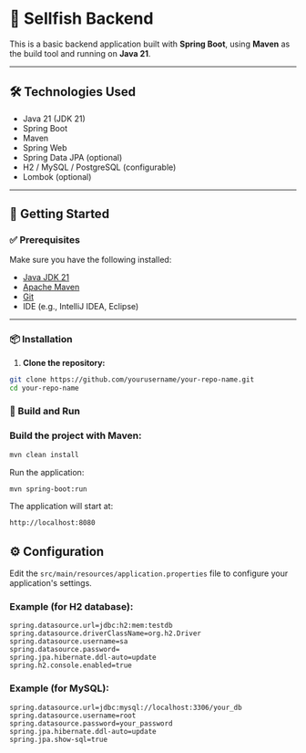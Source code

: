 # 🌱 Sellfish Backend

This is a basic backend application built with **Spring Boot**, using **Maven** as the build tool and running on **Java 21**.

---

## 🛠️ Technologies Used

- Java 21 (JDK 21)
- Spring Boot
- Maven
- Spring Web
- Spring Data JPA (optional)
- H2 / MySQL / PostgreSQL (configurable)
- Lombok (optional)

---

## 🚀 Getting Started

### ✅ Prerequisites

Make sure you have the following installed:

- [Java JDK 21](https://www.oracle.com/java/technologies/javase/jdk21-archive-downloads.html)
- [Apache Maven](https://maven.apache.org/download.cgi)
- [Git](https://git-scm.com/)
- IDE (e.g., IntelliJ IDEA, Eclipse)

---

### 📦 Installation

1. **Clone the repository:**
```bash
git clone https://github.com/yourusername/your-repo-name.git
cd your-repo-name
```
### 🧱 Build and Run

### Build the project with Maven:
```bash
mvn clean install
```
Run the application:
```bash
mvn spring-boot:run
```

The application will start at:
```bash
http://localhost:8080
```

## ⚙️ Configuration

Edit the `src/main/resources/application.properties` file to configure your application's settings.

### Example (for H2 database):
```properties
spring.datasource.url=jdbc:h2:mem:testdb
spring.datasource.driverClassName=org.h2.Driver
spring.datasource.username=sa
spring.datasource.password=
spring.jpa.hibernate.ddl-auto=update
spring.h2.console.enabled=true
```

### Example (for MySQL):
```properties
spring.datasource.url=jdbc:mysql://localhost:3306/your_db
spring.datasource.username=root
spring.datasource.password=your_password
spring.jpa.hibernate.ddl-auto=update
spring.jpa.show-sql=true
```